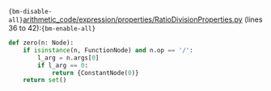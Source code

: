 `{bm-disable-all}`[arithmetic_code/expression/properties/RatioDivisionProperties.py](arithmetic_code/expression/properties/RatioDivisionProperties.py) (lines 36 to 42):`{bm-enable-all}`

```python
def zero(n: Node):
    if isinstance(n, FunctionNode) and n.op == '/':
        l_arg = n.args[0]
        if l_arg == 0:
            return {ConstantNode(0)}
    return set()
```